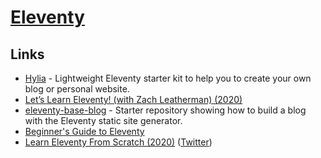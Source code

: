 # [Eleventy](https://www.11ty.dev/)

## Links

- [Hylia](https://github.com/hankchizljaw/hylia) - Lightweight Eleventy starter kit to help you to create your own blog or personal website.
- [Let’s Learn Eleventy! (with Zach Leatherman) (2020)](https://www.youtube.com/watch?v=j8mJrhhdHWc)
- [eleventy-base-blog](https://github.com/11ty/eleventy-base-blog) - Starter repository showing how to build a blog with the Eleventy static site generator.
- [Beginner's Guide to Eleventy](https://tatianamac.com/posts/beginner-eleventy-tutorial-parti/)
- [Learn Eleventy From Scratch (2020)](https://piccalil.li/course/learn-eleventy-from-scratch/) ([Twitter](https://twitter.com/piccalilli_/status/1249677873448923139))
